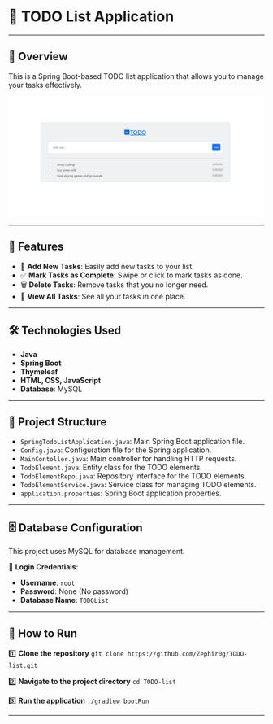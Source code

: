# 📝 TODO List Application

---

## 🌟 Overview

This is a Spring Boot-based TODO list application that allows you to manage your tasks effectively.

![Overview](src/main/resources/overview.jpg)

---

## 🚀 Features

- 📌 **Add New Tasks**: Easily add new tasks to your list.
- ✅ **Mark Tasks as Complete**: Swipe or click to mark tasks as done.
- 🗑️ **Delete Tasks**: Remove tasks that you no longer need.
- 👀 **View All Tasks**: See all your tasks in one place.

---

## 🛠 Technologies Used

- **Java**
- **Spring Boot**
- **Thymeleaf**
- **HTML, CSS, JavaScript**
- **Database**: MySQL

---

## 📂 Project Structure

- `SpringTodoListApplication.java`: Main Spring Boot application file.
- `Config.java`: Configuration file for the Spring application.
- `MainContoller.java`: Main controller for handling HTTP requests.
- `TodoElement.java`: Entity class for the TODO elements.
- `TodoElementRepo.java`: Repository interface for the TODO elements.
- `TodoElementService.java`: Service class for managing TODO elements.
- `application.properties`: Spring Boot application properties.

---

## 🗄 Database Configuration

This project uses MySQL for database management.

🔐 **Login Credentials**:

- **Username**: `root`
- **Password**: None (No password)
- **Database Name**: `TODOList`

---

## 🚀 How to Run

1️⃣ **Clone the repository**
`git clone https://github.com/Zephir0g/TODO-list.git`

2️⃣ **Navigate to the project directory**
`cd TODO-list`

3️⃣ **Run the application**
`./gradlew bootRun`



---
